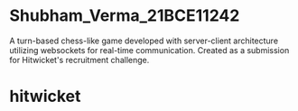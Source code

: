 # Shubham_Verma_21BCE11242
A turn-based chess-like game developed with server-client architecture utilizing websockets for real-time communication. Created as a submission for Hitwicket's recruitment challenge.
# hitwicket
